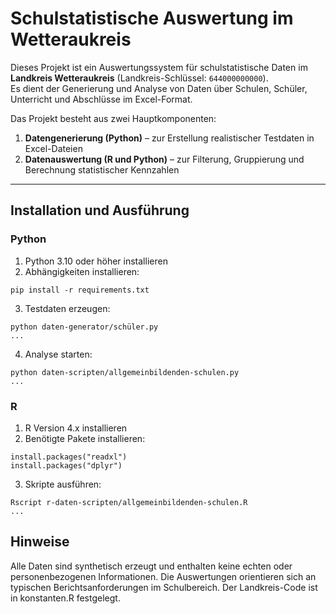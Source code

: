 # Schulstatistische Auswertung im Wetteraukreis

Dieses Projekt ist ein Auswertungssystem für schulstatistische Daten im **Landkreis Wetteraukreis** (Landkreis-Schlüssel: `644000000000`).  
Es dient der Generierung und Analyse von Daten über Schulen, Schüler, Unterricht und Abschlüsse im Excel-Format.

Das Projekt besteht aus zwei Hauptkomponenten:

1. **Datengenerierung (Python)** – zur Erstellung realistischer Testdaten in Excel-Dateien
2. **Datenauswertung (R und Python)** – zur Filterung, Gruppierung und Berechnung statistischer Kennzahlen

---

## Installation und Ausführung

### Python

1. Python 3.10 oder höher installieren
2. Abhängigkeiten installieren:

```
pip install -r requirements.txt
```

3. Testdaten erzeugen:
```
python daten-generator/schüler.py
...
```

4. Analyse starten:
```
python daten-scripten/allgemeinbildenden-schulen.py
...
```

### R
1. R Version 4.x installieren
2. Benötigte Pakete installieren:

```
install.packages("readxl")
install.packages("dplyr")
```

3. Skripte ausführen:

```
Rscript r-daten-scripten/allgemeinbildenden-schulen.R
...
```

## Hinweise
Alle Daten sind synthetisch erzeugt und enthalten keine echten oder personenbezogenen Informationen.
Die Auswertungen orientieren sich an typischen Berichtsanforderungen im Schulbereich.
Der Landkreis-Code ist in konstanten.R festgelegt.
